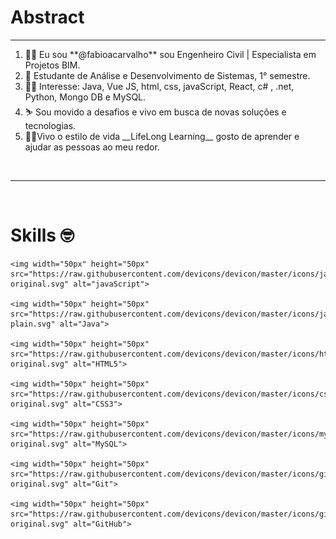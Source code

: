 <h1>Abstract</h1>
<hr>
<ol list-style="none";>
<li >👨‍💻 Eu sou **@fabioacarvalho** sou Engenheiro Civil | Especialista em Projetos BIM. </li>
<li>🌱 Estudante de Análise e Desenvolvimento de Sistemas, 1° semestre. </li>
<li>🐱‍💻 Interesse: Java, Vue JS, html, css, javaScript, React, c# , .net, Python, Mongo DB e MySQL. </li>
<li>⛷ Sou movido a desafios e vivo em busca de novas soluções e tecnologias. </li>
<li>🐱‍🏍Vivo o estilo de vida  __LifeLong Learning__ gosto de aprender e ajudar as pessoas ao meu redor. </li>
</ol>

<br>
<hr>
<br>

<h1>Skills 🤓</h1>

<span align-items="center" >
    
    <img width="50px" height="50px" src="https://raw.githubusercontent.com/devicons/devicon/master/icons/javascript/javascript-original.svg" alt="javaScript">
    
    <img width="50px" height="50px" src="https://raw.githubusercontent.com/devicons/devicon/master/icons/java/java-plain.svg" alt="Java">
    
    <img width="50px" height="50px" src="https://raw.githubusercontent.com/devicons/devicon/master/icons/html5/html5-original.svg" alt="HTML5">
    
    <img width="50px" height="50px" src="https://raw.githubusercontent.com/devicons/devicon/master/icons/css3/css3-original.svg" alt="CSS3">
    
    <img width="50px" height="50px" src="https://raw.githubusercontent.com/devicons/devicon/master/icons/mysql/mysql-original.svg" alt="MySQL">
    
    <img width="50px" height="50px" src="https://raw.githubusercontent.com/devicons/devicon/master/icons/git/git-original.svg" alt="Git">
    
    <img width="50px" height="50px" src="https://raw.githubusercontent.com/devicons/devicon/master/icons/github/github-original.svg" alt="GitHub">
</span>

<!---
fabioacarvalho/fabioacarvalho is a ✨ special ✨ repository because its `README.md` (this file) appears on your GitHub profile.
You can click the Preview link to take a look at your changes.
--->
